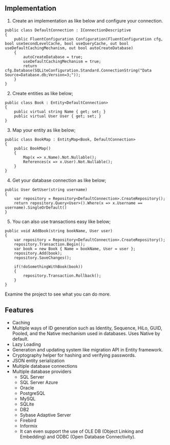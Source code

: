 ## Implementation
 1. Create an implementation as like below and configure your connection.
```
public class DefaultConnection : IConnectionDescriptive
{
    public FluentConfiguration Configuration(FluentConfiguration cfg, bool useSecondLevelCache, bool useQueryCache, out bool useDefaultCachingMechanism, out bool autoCreateDatabase)
    {
        autoCreateDatabase = true;
        useDefaultCachingMechanism = true;
        return cfg.Database(SQLiteConfiguration.Standard.ConnectionString("Data Source=Database.db;Version=3;"));
    }
}
```
 2. Create entities as like below;
```
public class Book : Entity<DefaultConnection>
{
    public virtual string Name { get; set; }
    public virtual User User { get; set; }
}
```
 3. Map your entity as like below;
```
public class BookMap : EntityMap<Book, DefaultConnection>
{
    public BookMap()
    {
        Map(x => x.Name).Not.Nullable();
        References(x => x.User).Not.Nullable();
    }
}
```
 4. Get your database connection as like below;
```
public User GetUser(string username)
{
    var repository = Repository<DefaultConnection>.CreateRepository();
    return repository.Query<User>().Where(x => x.Username == username).SingleOrDefault()
}
```
 5. You can also use transactions easy like below;
```
public void AddBook(string bookName, User user)
{
    var repository = Repository<DefaultConnection>.CreateRepository();
    repository.Transaction.Begin();
    var book = new Book { Name = bookName, User = user };
    repository.Add(book);
    repository.SaveChanges();
    
    if(!doSomethingWithBook(book))
    {
        repository.Transaction.Rollback();
    }
}
```

Examine the project to see what you can do more.

## Features
- Caching
- Multiple ways of ID generation such as Identity, Sequence, HiLo, GUID, Pooled, and the Native mechanism used in databases. Uses Native by default.
- Lazy Loading
- Generation and updating system like migration API in Entity framework.
- Cryptography helper for hashing and verifying passwords.
- JSON entity serialization
-  Multiple database connections
 - Multiple database providers
   - SQL Server
   - SQL Server Azure
   - Oracle
   - PostgreSQL
   - MySQL
   - SQLite
   - DB2
   - Sybase Adaptive Server
   - Firebird
   - Informix
   - It can even support the use of OLE DB (Object Linking and Embedding) and ODBC (Open Database Connectivity). 
